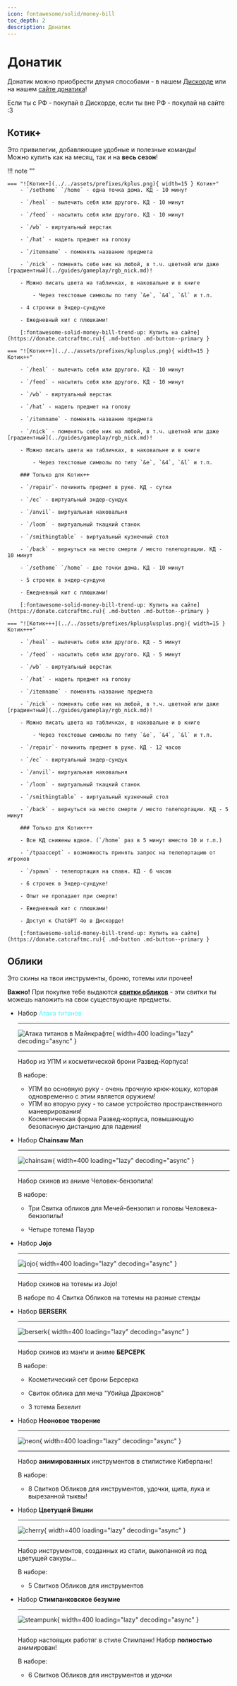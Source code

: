 ```yaml
---
icon: fontawesome/solid/money-bill
toc_depth: 2
description: Донатик
---
```


# Донатик

Донатик можно приобрести двумя способами - в нашем [Дискорде](https://discord.gg/catcraftmc) или на нашем [сайте донатика](https://donate.catcraftmc.ru)!

Если ты с РФ - покупай в Дискорде, если ты вне РФ - покупай на сайте :3

## <span class="neon">Котик+</span>

Это привилегии, добавляющие удобные и полезные команды!<br>
Можно купить как на месяц, так и на **весь сезон**!

!!! note ""
    
    === "![Котик+](../../assets/prefixes/kplus.png){ width=15 } Котик+"
        - `/sethome` `/home` - одна точка дома. КД - 10 минут

        - `/heal` - вылечить себя или другого. КД - 10 минут

        - `/feed` - насытить себя или другого. КД - 10 минут

        - `/wb` - виртуальный верстак

        - `/hat` - надеть предмет на голову

        - `/itemname` - поменять название предмета

        - `/nick` - поменять себе ник на любой, в т.ч. цветной или даже [градиентный](../guides/gameplay/rgb_nick.md)!

        - Можно писать цвета на табличках, в наковальне и в книге

            - Через текстовые символы по типу `&e`, `&4`, `&l` и т.п.

        - 4 строчки в Эндер-сундуке

        - Ежедневный кит с плюшками!

        [:fontawesome-solid-money-bill-trend-up: Купить на сайте](https://donate.catcraftmc.ru){ .md-button .md-button--primary }

    === "![Котик++](../../assets/prefixes/kplusplus.png){ width=15 } Котик++"

        - `/heal` - вылечить себя или другого. КД - 10 минут

        - `/feed` - насытить себя или другого. КД - 10 минут

        - `/wb` - виртуальный верстак

        - `/hat` - надеть предмет на голову

        - `/itemname` - поменять название предмета

        - `/nick` - поменять себе ник на любой, в т.ч. цветной или даже [градиентный](../guides/gameplay/rgb_nick.md)!

        - Можно писать цвета на табличках, в наковальне и в книге

            - Через текстовые символы по типу `&e`, `&4`, `&l` и т.п.
        
        ### Только для Котик++

        - `/repair`- починить предмет в руке. КД - сутки

        - `/ec` - виртуальный эндер-сундук

        - `/anvil`- виртуальная наковальня

        - `/loom` - виртуальный ткацкий станок

        - `/smithingtable` - виртуальный кузнечный стол

        - `/back` - вернуться на место смерти / место телепортации. КД - 10 минут

        - `/sethome` `/home` - две точки дома. КД - 10 минут

        - 5 строчек в эндер-сундуке

        - Ежедневный кит с плюшками!

        [:fontawesome-solid-money-bill-trend-up: Купить на сайте](https://donate.catcraftmc.ru){ .md-button .md-button--primary }

    === "![Котик+++](../../assets/prefixes/kplusplusplus.png){ width=15 } Котик+++"

        - `/heal` - вылечить себя или другого. КД - 5 минут

        - `/feed` - насытить себя или другого. КД - 5 минут

        - `/wb` - виртуальный верстак

        - `/hat` - надеть предмет на голову

        - `/itemname` - поменять название предмета

        - `/nick` - поменять себе ник на любой, в т.ч. цветной или даже [градиентный](../guides/gameplay/rgb_nick.md)!

        - Можно писать цвета на табличках, в наковальне и в книге

            - Через текстовые символы по типу `&e`, `&4`, `&l` и т.п.
        
        - `/repair`- починить предмет в руке. КД - 12 часов

        - `/ec` - виртуальный эндер-сундук

        - `/anvil`- виртуальная наковальня

        - `/loom` - виртуальный ткацкий станок

        - `/smithingtable` - виртуальный кузнечный стол

        - `/back` - вернуться на место смерти / место телепортации. КД - 5 минут

        ### Только для Котик+++

        - Все КД снижены вдвое. (`/home` раз в 5 минут вместо 10 и т.п.)

        - `/tpaaccept` - возможность принять запрос на телепортацию от игроков
        
        - `/spawn` - телепортация на спавн. КД - 6 часов

        - 6 строчек в Эндер-сундуке!

        - Опыт не пропадает при смерти!

        - Ежедневный кит с плюшками!  

        - Доступ к ChatGPT 4o в Дискорде!

        [:fontawesome-solid-money-bill-trend-up: Купить на сайте](https://donate.catcraftmc.ru){ .md-button .md-button--primary }

## Облики

Это скины на твои инструменты, броню, тотемы или прочее!

**Важно!** При покупке тебе выдаются [**свитки обликов**](../../../items/usable/scroll) - эти свитки ты можешь наложить на свои существующие предметы.

<div class="grid cards" markdown>

- Набор <span style="color: #4ff6ff;">Атака титанов</span>

    ---

    ![Атака титанов в Майнкрафте](../assets/updates/6_2_0/aot.jpg){ width=400 loading="lazy" decoding="async" }

    ---

    Набор из УПМ и косметической брони Развед-Корпуса!

    В наборе:
    - УПМ во основную руку - очень прочную крюк-кошку, которая одновременно с этим является оружием!
    - УПМ во вторую руку - то самое устройство пространственного маневрирования!
    - Косметическая форма Развед-корпуса, повышающую безопасную дистанцию для падения!

-   Набор <span class="gold shadow">**Chainsaw Man**</span>

    ---

    ![chainsaw](../assets/donates/skins/chainsawman.png){ width=400 loading="lazy" decoding="async" }

    ---

    Набор скинов из аниме <span class="gold shadow">Человек-бензопила</span>!
    
    В наборе:

    - Три Свитка обликов для Мечей-бензопил и головы Человека-бензопилы!

    - Четыре тотема Пауэр

- Набор <span class="purple shadow">**Jojo**</span>

    ---

    ![jojo](../assets/donates/skins/jojo.png){ width=400 loading="lazy" decoding="async" }

    ---

    Набор скинов на тотемы из <span class="purple">Jojo</span>!

    В наборе по 4 Свитка Обликов на тотемы на разные стенды

- Набор <span class="red shadow">**BERSERK**</span>

    ---

    ![berserk](../assets/donates/skins/berserk.png){ width=400 loading="lazy" decoding="async" }

    ---

    Набор скинов из манги и аниме <span class="red shadow">**БЕРСЕРК**</span>

    В наборе:
    
    - Косметический сет брони Берсерка

    - Свиток облика для меча "Убийца Драконов"

    - 3 тотема Бехелит

- Набор <span class="gold shadow">**Неоновое творение**</span>

    ---

    ![neon](../assets/donates/skins/neon.png){ width=400 loading="lazy" decoding="async" }

    ---

    Набор **анимированных** инструментов в стилистике Киберпанк!

    В наборе:

    - 8 Свитков Обликов для инструментов, удочки, щита, лука и вырезанной тыквы!

- Набор <span class="pink shadow">**Цветущей Вишни**</span>

    ---

    ![cherry](../assets/donates/skins/cherry.png){ width=400 loading="lazy" decoding="async" }

    ---

    Набор инструментов, созданных из стали, выкопанной из под цветущей сакуры...

    В наборе:

    - 5 Свитков Обликов для инструментов

- Набор <span class="gold shadow">**Стимпанковское безумие**</span>

    ---

    ![steampunk](../assets/donates/skins/steampunk.png){ width=400 loading="lazy" decoding="async" }

    ---

    Набор настоящих работяг в стиле Стимпанк! Набор **полностью** анимирован!

    В наборе:

    - 6 Свитков Обликов для инструментов и удочки

</div>

